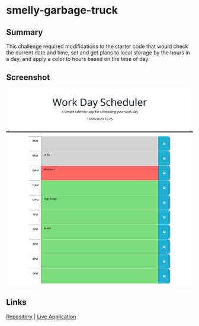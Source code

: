 # smelly-garbage-truck
## Summary
This challenge required modifications to the starter code that would check the current date and time, set and get plans to local storage by the hours in a day, and apply a color to hours based on the time of day.

## Screenshot
<img src="screenshot.png">

## Links
<a href="https://github.com/jrdnwlkr/smelly-garbage-truck">Repository</a> | <a href="https://jrdnwlkr.github.io/smelly-garbage-truck">Live Application</a>
